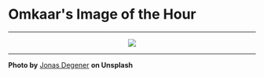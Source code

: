 # Omkaar's Image of the Hour

---

<div align="center">

<a href="https://unsplash.com/photos/foggy-mountain-peak-amidst-the-clouds-NofNB4LNz7Q">
  <img src="https://images.unsplash.com/photo-1751378838137-7871418702cb?crop=entropy&cs=tinysrgb&fit=max&fm=jpg&ixid=M3w3NjA2Nzh8MHwxfHJhbmRvbXx8fHx8fHx8fDE3NTQ0MDYwMDB8&ixlib=rb-4.1.0&q=80&w=1080" style="max-width:100%; height:auto;">
</a>



</div>

---

**Photo by** [Jonas Degener](https://unsplash.com/@jonasdegener) **on Unsplash**

